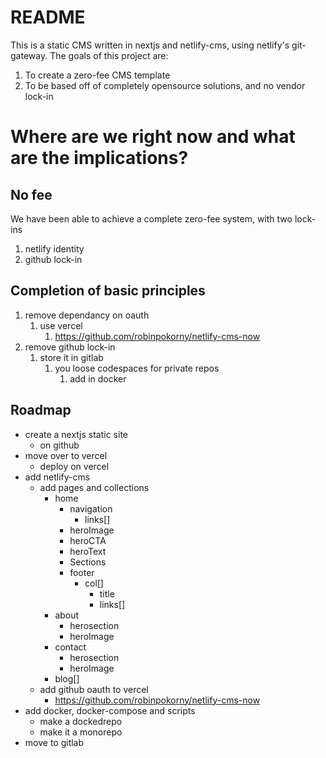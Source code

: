 # README
This is a static CMS written in nextjs and netlify-cms, using netlify's git-gateway.
The goals of this project are:
1. To create a zero-fee CMS template
2. To be based off of completely opensource solutions, and no vendor lock-in

# Where are we right now and what are the implications?

## No fee
We have been able to achieve a complete zero-fee system, with two lock-ins
1. netlify identity
2. github lock-in

## Completion of basic principles
1. remove dependancy on oauth
   1. use vercel
      1. https://github.com/robinpokorny/netlify-cms-now
2. remove github lock-in
   1. store it in gitlab
      1. you loose codespaces for private repos
         1. add in docker

## Roadmap
- create a nextjs static site
  <!-- - on gitlab -->
  - on github
- move over to vercel
  - deploy on vercel
- add netlify-cms
  - add pages and collections
    - home
      - navigation
        - links[]
      - heroImage
      - heroCTA
      - heroText
      - Sections
      - footer
        - col[]
          - title
          - links[]
    - about
      - herosection
      - heroImage
    - contact
      - herosection
      - heroImage
    - blog[]
  <!-- - add gitlab oauth to vercel -->
  - add github oauth to vercel
    - https://github.com/robinpokorny/netlify-cms-now
- add docker, docker-compose and scripts
  - make a dockedrepo
  - make it a monorepo
- move to gitlab